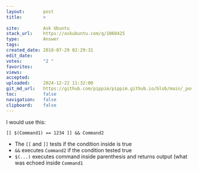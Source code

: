 ```yaml
---
layout:       post
title:        >
    
site:         Ask Ubuntu
stack_url:    https://askubuntu.com/q/1060425
type:         Answer
tags:         
created_date: 2018-07-29 02:29:31
edit_date:    
votes:        "2 "
favorites:    
views:        
accepted:     
uploaded:     2024-12-22 11:32:00
git_md_url:   https://github.com/pippim/pippim.github.io/blob/main/_posts/2018/2018-07-29-.md
toc:          false
navigation:   false
clipboard:    false
---
```


I would use this:

``` 
[[ $(Command1) == 1234 ]] && Command2
```

- The `[[` and `]]` tests if the condition inside is true
- `&&` executes `Command2` if the condition tested true
- `$(...)` executes command inside parenthesis and returns output (what was echoed inside `Command1`
``` 

```
